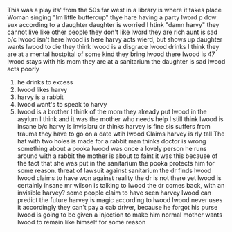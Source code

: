 This was a play
its' from the 50s
far west in a library is where it takes place
Woman singing "Im little buttercup"
thye hare having a party
lword p dow sux according to a daughter
daughter is worried I htink
"damn harvy"
they cannot live like other people
they don't like lword
they are rich
aunt is sad b/c lwood isn't here
lwood is here
harvy acts wierd, but shows up
daughter wants lwood to die
they think lwood is a disgrace
lwood drinks
I think they are at a mental hostpital of some kind
they bring lwood there
lwood is 47
lwood stays with his mom
they are at a sanitarium
the daughter is sad
lwood acts poorly
1. he drinks to excess
2. lwood likes harvy
3. harvy is a rabbit
4. lwood want's to speak to harvy
5. lwood is a brother I think of the mom
they already put lwood in the asylum I think
and it was the mother who needs help
I still think lwood is insane b/c harvy is invisibru
dr thinks harvey is fine
sis suffers from trauma
they have to go on a date wtih lwood
Claims harvey is rly tall
The hat with two holes is made for a rabbit
man thinks doctor is wrong
something about a pooka
lwood was once a lovely person
he runs around with a rabbit
the mother is about to faint
it was this because of the fact that she was put in the sanitarium
the pooka protects him for some reason.
threat of lawsuit against sanitarium
the dr finds lwood
lwood claims to have won against reality
the dr is not there yet
lwood is certainly insane
mr wilson is talking to lwood
the dr comes back, with an invisible harvey?
some people claim to have seen harvey
lwood can predict the future
harvey is magic according to lwood
lwood never uses it accordingly
they can't pay a cab driver, because he forgot his purse
lwood is going to be given a injection to make him normal
mother wants lwood to remain like himself for some reason

